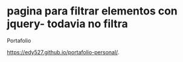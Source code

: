 # pagina para filtrar elementos con jquery- todavia no filtra
 Portafolio
 
  https://edy527.github.io/portafolio-personal/. 
